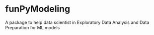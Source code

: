 # funPyModeling
A package to help data scientist in Exploratory Data Analysis and Data Preparation for ML models
